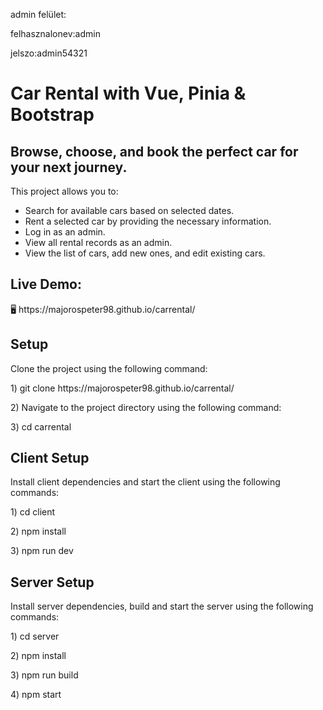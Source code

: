 <p>admin felület:</p>
<p>felhasznalonev:admin</p>
<p>jelszo:admin54321</p>

<h1>Car Rental with Vue, Pinia & Bootstrap</h1>

<h2>Browse, choose, and book the perfect car for your next journey.</h2>

<p>This project allows you to:</p>
<ul>
  <li>Search for available cars based on selected dates.</li>
  <li>Rent a selected car by providing the necessary information.</li>
  <li>Log in as an admin.</li>
  <li>View all rental records as an admin.</li>
  <li>View the list of cars, add new ones, and edit existing cars.</li>
 </ul>
<h2> Live Demo: </h2>
🖥️ https://majorospeter98.github.io/carrental/

<h2>Setup</h2>
<p>Clone the project using the following command: </p>
<p> 1) git clone https://majorospeter98.github.io/carrental/  </p>
<p> 2) Navigate to the project directory using the following command:  </p>
<p> 3) cd carrental  </p>
<h2>Client Setup </h2>
<p>Install client dependencies and start the client using the following commands: </p>
 <p> 1) cd client </p>
 <p> 2) npm install </p>
 <p> 3) npm run dev </p>
<h2> Server Setup </h2>
<p>Install server dependencies, build and start the server using the following commands: </p>
<p> 1) cd server </p>
<p> 2) npm install </p>
<p> 3) npm run build </p>
<p> 4) npm start  </p>
